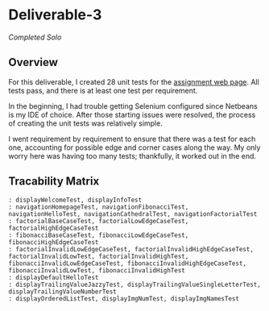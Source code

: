 # Deliverable-3
*Completed Solo*


**Overview**
---
For this deliverable, I created 28 unit tests for the [assignment web page](https://cs1632summer2019.herokuapp.com/ "webapp"). All tests pass, and there is at least one test per requirement.

In the beginning, I had trouble getting Selenium configured since Netbeans is my IDE of choice. After those starting issues were resolved, the process of creating the unit tests was relatively simple.

I went requirement by requirement to ensure that there was a test for each one, accounting for possible edge and corner cases along the way. My only worry here was having too many tests; thankfully, it worked out in the end.

**Tracability Matrix**
---
```
: displayWelcomeTest, displayInfoTest
: navigationHomepageTest, navigationFibonacciTest, navigationHelloTest, navigationCathedralTest, navigationFactorialTest
: factorialBaseCaseTest, factorialLowEdgeCaseTest, factorialHighEdgeCaseTest
: fibonacciBaseCaseTest, fibonacciLowEdgeCaseTest, fibonacciHighEdgeCaseTest
: factorialInvalidLowEdgeCaseTest, factorialInvalidHighEdgeCaseTest, factorialInvalidLowTest, factorialInvalidHighTest, fibonacciInvalidLowEdgeCaseTest, fibonacciInvalidHighEdgeCaseTest, fibonacciInvalidLowTest, fibonacciInvalidHighTest
: displayDefaultHelloTest
: displayTrailingValueJazzyTest, displayTrailingValueSingleLetterTest, displayTrailingValueNumberTest
: displayOrderedListTest, displayImgNumTest, displayImgNamesTest
```
